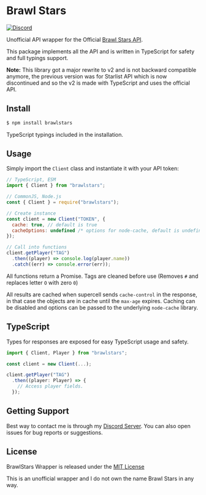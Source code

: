# Brawl Stars

[![Discord](https://discordapp.com/api/guilds/397479560876261377/embed.png)](https://discord.gg/mDkMbEh)

Unofficial API wrapper for the Official [Brawl Stars API](https://developer.brawlstars.com).

This package implements all the API and is written in TypeScript for safety and full typings support.

**Note:** This library got a major rewrite to v2 and is not backward compatible anymore, the previous version was for Starlist API which is now discontinued and so the v2 is made with TypeScript and uses the official API.

## Install
```sh
$ npm install brawlstars
```
TypeScript typings included in the installation.

## Usage
Simply import the `Client` class and instantiate it with your API token:
```js
// TypeScript, ESM
import { Client } from "brawlstars";

// CommonJS, Node.js
const { Client } = require("brawlstars");

// Create instance
const client = new Client("TOKEN", { 
  cache: true, // default is true
  cacheOptions: undefined /* options for node-cache, default is undefined. */
});

// Call into functions
client.getPlayer("TAG")
  .then((player) => console.log(player.name))
  .catch((err) => console.error(err));
```
All functions return a Promise. Tags are cleaned before use (Removes `#` and replaces letter `O` with zero `0`)

All results are cached when supercell sends `cache-control` in the response, in that case the objects are in cache until the `max-age` expires. Caching can be disabled and options can be passed to the underlying `node-cache` library.

## TypeScript
Types for responses are exposed for easy TypeScript usage and safety.
```ts
import { Client, Player } from "brawlstars";

const client = new Client(...);

client.getPlayer("TAG")
  .then((player: Player) => {
    // Access player fields.
  });
```
## Getting Support
Best way to contact me is through my [Discord Server](https://discord.gg/mDkMbEh). You can also open issues for bug reports or suggestions.

## License
BrawlStars Wrapper is released under the [MIT License](LICENSE)

This is an unofficial wrapper and I do not own the name Brawl Stars in any way.
